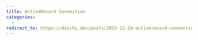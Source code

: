 ```yaml
---
title: ActiveRecord Connection
categories:
  -
redirect_to: https://daichi.dev/posts/2015-11-19-activerecord-connection
---
```


